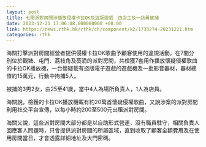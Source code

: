 ```yaml
---
layout: post
title: 七間派對房間涉播放侵權卡拉OK及盜版遊戲　四店主及一店員被捕
date: 2023-12-21 17:06:08.000000000 +08:00
link: https://news.rthk.hk/rthk/ch/component/k2/1733274-20231221.htm
categories: rthk
---
```


海關打擊派對房間經營者提供侵權卡拉OK歌曲予顧客使用的違規活動，在7間分別位於觀塘、屯門、荔枝角及葵涌的派對房間，共檢獲7套用作播放懷疑侵權歌曲的卡拉OK播放機，一台懷疑載有盜版電子遊戲的遊戲機及一批影音器材，器材總值約15萬元，行動中拘捕5人。

被捕的3男2女，由25至41歲，當中4人為場所負責人，1人為店員。

海關說，檢獲的卡拉OK播放機載有約20萬首懷疑侵權歌曲，又說涉案的派對房間利用社交平台宣傳，以每小時約200至500元出租派對房間。

海關又說，這些派對房間大部分都是以自助形式營運，沒有職員駐守，相關負責人回應客人問題時，只會提供派對房間的所屬區域，直到收取了顧客全額費用及在使用房間當日，才會透露詳細地址及大門密碼。
